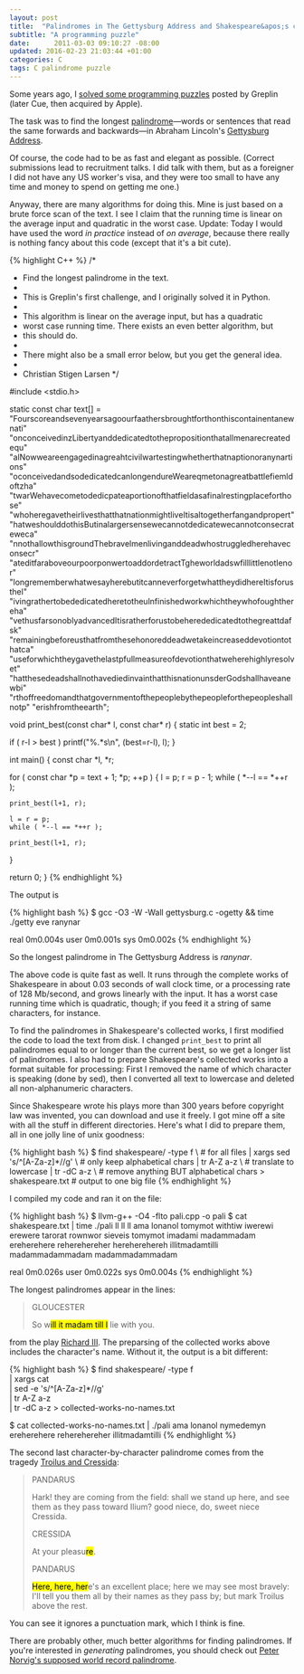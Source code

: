 ```yaml
---
layout: post
title:  "Palindromes in The Gettysburg Address and Shakespeare&apos;s collected works"
subtitle: "A programming puzzle"
date:      2011-03-03 09:10:27 -08:00
updated: 2016-02-23 21:03:44 +01:00
categories: C
tags: C palindrome puzzle
---
```


Some years ago, I [solved some programming puzzles][gist] posted by Greplin (later
Cue, then acquired by Apple).

The task was to find the longest [palindrome][palindrome]&mdash;words or
sentences that read the same forwards and backwards&mdash;in Abraham
Lincoln's [Gettysburg Address][gettysburg].

Of course, the code had to be as fast and elegant as possible.  (Correct
submissions lead to recruitment talks. I did talk with them, but as a
foreigner I did not have any US worker's visa, and they were too small to
have any time and money to spend on getting me one.)

Anyway, there are many algorithms for doing this. Mine is just based on a brute
force scan of the text. I see I claim that the running time is linear on the
average input and quadratic in the worst case. Update: Today I would have used
the word *in practice* instead of *on average*, because there really is nothing
fancy about this code (except that it's a bit cute).

{% highlight C++ %}
/*
 * Find the longest palindrome in the text.
 *
 * This is Greplin's first challenge, and I originally solved it in Python.
 *
 * This algorithm is linear on the average input, but has a quadratic
 * worst case running time.  There exists an even better algorithm, but
 * this should do.
 *
 * There might also be a small error below, but you get the general idea.
 *
 * Christian Stigen Larsen
 */

#include <stdio.h>

static const char text[] =
  "Fourscoreandsevenyearsagoourfaathersbroughtforthonthiscontainentanewnati"
  "onconceivedinzLibertyanddedicatedtothepropositionthatallmenarecreatedequ"
  "alNowweareengagedinagreahtcivilwartestingwhetherthatnaptionoranynartions"
  "oconceivedandsodedicatedcanlongendureWeareqmetonagreatbattlefiemldoftzha"
  "twarWehavecometodedicpateaportionofthatfieldasafinalrestingplaceforthose"
  "whoheregavetheirlivesthatthatnationmightliveItisaltogetherfangandpropert"
  "hatweshoulddothisButinalargersensewecannotdedicatewecannotconsecrateweca"
  "nnothallowthisgroundThebravelmenlivinganddeadwhostruggledherehaveconsecr"
  "ateditfaraboveourpoorponwertoaddordetractTgheworldadswfilllittlenotlenor"
  "longrememberwhatwesayherebutitcanneverforgetwhattheydidhereItisforusthel"
  "ivingrathertobededicatedheretotheulnfinishedworkwhichtheywhofoughthereha"
  "vethusfarsonoblyadvancedItisratherforustobeherededicatedtothegreattdafsk"
  "remainingbeforeusthatfromthesehonoreddeadwetakeincreaseddevotiontothatca"
  "useforwhichtheygavethelastpfullmeasureofdevotionthatweherehighlyresolvet"
  "hatthesedeadshallnothavediedinvainthatthisnationunsderGodshallhaveanewbi"
  "rthoffreedomandthatgovernmentofthepeoplebythepeopleforthepeopleshallnotp"
  "erishfromtheearth";

void print_best(const char* l, const char* r)
{
  static int best = 2;

  if ( r-l > best )
    printf("%.*s\n", (best=r-l), l);
}

int main()
{
  const char *l, *r;

  for ( const char *p = text + 1; *p; ++p ) {
    l = p; r = p - 1;
    while ( *--l == *++r );

    print_best(l+1, r);

    l = r = p;
    while ( *--l == *++r );

    print_best(l+1, r);
  }

  return 0;
}
{% endhighlight %}

The output is

{% highlight bash %}
$ gcc -O3 -W -Wall gettysburg.c -ogetty && time ./getty
eve
ranynar

real  0m0.004s
user  0m0.001s
sys   0m0.002s
{% endhighlight %}

So the longest palindrome in The Gettysburg Address is <i>ranynar</i>.

The above code is quite fast as well. It runs through the complete works of
Shakespeare in about 0.03 seconds of wall clock time, or a processing rate
of 128 Mb/second, and grows linearly with the input. It has a worst case
running time which is quadratic, though; if you feed it a string of same
characters, for instance.

To find the palindromes in Shakespeare's collected works, I first modified
the code to load the text from disk. I changed `print_best` to print all
palindromes equal to or longer than the current best, so we get a longer
list of palindromes. I also had to prepare Shakespeare's collected works
into a format suitable for processing: First I removed the name of which
character is speaking (done by sed), then I converted all text to lowercase
and deleted all non-alphanumeric characters.

Since Shakespeare wrote his plays more than 300 years before copyright law
was invented, you can download and use it freely. I got mine off a site with
all the stuff in different directories. Here's what I did to prepare them,
all in one jolly line of unix goodness:

{% highlight bash %}
$ find shakespeare/ -type f \        # for all files
    | xargs sed 's/^[A-Za-z]*//g' \  # only keep alphabetical chars
    | tr A-Z a-z \                   # translate to lowercase
    | tr -dC a-z \                   # remove anything BUT alphabetical chars
    > shakespeare.txt                # output to one big file
{% endhighlight %}

I compiled my code and ran it on the file:

{% highlight bash %}
$ llvm-g++ -O4 -flto pali.cpp -o pali
$ cat shakespeare.txt | time ./pali
ll
ll
ll
ama
lonanol
tomymot
withtiw
iwerewi
erewere
tarorat
rownwor
sieveis
tomymot
imadami
madammadam
ereherehere
reherehereher
hereherehereh
illitmadamtilli
madammadammadam
madammadammadam

real    0m0.026s
user    0m0.022s
sys     0m0.004s
{% endhighlight %}

The longest palindromes appear in the lines:

> GLOUCESTER
>
> So w<mark>ill it madam till I</mark> lie with you.

from the play [Richard III][rich3]. The preparsing of the collected works
above includes the character's name. Without it, the output is a bit
different:

{% highlight bash %}
$ find shakespeare/ -type f \
    | xargs cat \
    | sed -e 's/^[A-Za-z]*//g' \
    | tr A-Z a-z \
    | tr -dC a-z > collected-works-no-names.txt

$ cat collected-works-no-names.txt | ./pali
ama
lonanol
nymedemyn
ereherehere
reherehereher
illitmadamtilli
{% endhighlight %}

The second last character-by-character palindrome comes from the tragedy
[Troilus and Cressida][cressida]:

> PANDARUS
>
> Hark! they are coming from the field: shall we
> stand up here, and see them as they pass toward
> Ilium? good niece, do, sweet niece Cressida.
>
> CRESSIDA
>
> At your pleasu<mark>re</mark>.
>
> PANDARUS
>
> <mark>Here, here, her</mark>e's an excellent place; here we may
> see most bravely: I'll tell you them all by their
> names as they pass by; but mark Troilus above the rest.

You can see it ignores a punctuation mark, which I think is fine.

There are probably other, much better algorithms for finding palindromes. If
you're interested in <em>generating</em> palindromes, you should check out
[Peter Norvig's supposed world record palindrome][norvig].

[gist]: https://gist.github.com/cslarsen/851611
[palindrome]: https://en.wikipedia.org/wiki/Palindrome
[gettysburg]: https://en.wikipedia.org/wiki/Gettysburg_Address
[norvig]: http://norvig.com/palindrome.html
[cressida]: https://en.wikipedia.org/wiki/Troilus_and_Cressida
[rich3]: https://en.wikipedia.org/wiki/Richard_III_(play)
